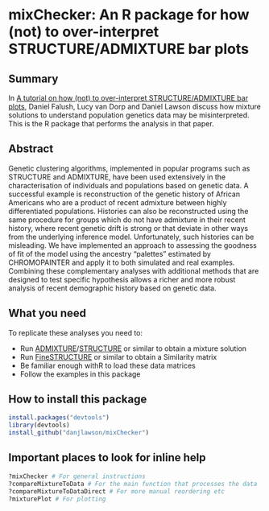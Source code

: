 # mixChecker: An R package for how (not) to over-interpret STRUCTURE/ADMIXTURE bar plots

## Summary

In [A tutorial on how (not) to over-interpret STRUCTURE/ADMIXTURE bar plots](http://biorxiv.org/content/early/2016/07/28/066431), Daniel Falush, Lucy van Dorp and Daniel Lawson discuss how mixture solutions to understand population genetics data may be misinterpreted. This is the R package that performs the analysis in that paper.

## Abstract

Genetic clustering algorithms, implemented in popular programs such as STRUCTURE and ADMIXTURE, have been used extensively in the characterisation of individuals and populations based on genetic data. A successful example is reconstruction of the genetic history of African Americans who are a product of recent admixture between highly differentiated populations. Histories can also be reconstructed using the same procedure for groups which do not have admixture in their recent history, where recent genetic drift is strong or that deviate in other ways from the underlying inference model. Unfortunately, such histories can be misleading. We have implemented an approach to assessing the goodness of fit of the model using the ancestry “palettes” estimated by CHROMOPAINTER and apply it to both simulated and real examples. Combining these complementary analyses with additional methods that are designed to test specific hypothesis allows a richer and more robust analysis of recent demographic history based on genetic data.

## What you need

To replicate these analyses you need to:

* Run [ADMIXTURE](https://www.genetics.ucla.edu/software/admixture/)/[STRUCTURE](http://pritchardlab.stanford.edu/structure.html) or similar to obtain a mixture solution
* Run [FineSTRUCTURE](www.paintmychromosomes.com) or similar to obtain a Similarity matrix
* Be familiar enough withR to load these data matrices
* Follow the examples in this package

## How to install this package

```R
install.packages("devtools")
library(devtools)
install_github("danjlawson/mixChecker")
```

## Important places to look for inline help

```R
?mixChecker # For general instructions
?compareMixtureToData # For the main function that processes the data
?compareMixtureToDataDirect # For more manual reordering etc
?mixturePlot # For plotting
```

